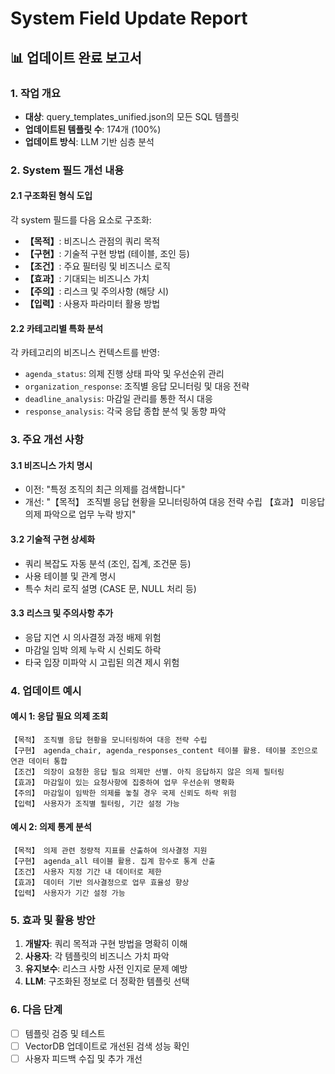 # System Field Update Report

## 📊 업데이트 완료 보고서

### 1. 작업 개요
- **대상**: query_templates_unified.json의 모든 SQL 템플릿
- **업데이트된 템플릿 수**: 174개 (100%)
- **업데이트 방식**: LLM 기반 심층 분석

### 2. System 필드 개선 내용

#### 2.1 구조화된 형식 도입
각 system 필드를 다음 요소로 구조화:
- **【목적】**: 비즈니스 관점의 쿼리 목적
- **【구현】**: 기술적 구현 방법 (테이블, 조인 등)
- **【조건】**: 주요 필터링 및 비즈니스 로직
- **【효과】**: 기대되는 비즈니스 가치
- **【주의】**: 리스크 및 주의사항 (해당 시)
- **【입력】**: 사용자 파라미터 활용 방법

#### 2.2 카테고리별 특화 분석
각 카테고리의 비즈니스 컨텍스트를 반영:
- `agenda_status`: 의제 진행 상태 파악 및 우선순위 관리
- `organization_response`: 조직별 응답 모니터링 및 대응 전략
- `deadline_analysis`: 마감일 관리를 통한 적시 대응
- `response_analysis`: 각국 응답 종합 분석 및 동향 파악

### 3. 주요 개선 사항

#### 3.1 비즈니스 가치 명시
- 이전: "특정 조직의 최근 의제를 검색합니다"
- 개선: "【목적】 조직별 응답 현황을 모니터링하여 대응 전략 수립 【효과】 미응답 의제 파악으로 업무 누락 방지"

#### 3.2 기술적 구현 상세화
- 쿼리 복잡도 자동 분석 (조인, 집계, 조건문 등)
- 사용 테이블 및 관계 명시
- 특수 처리 로직 설명 (CASE 문, NULL 처리 등)

#### 3.3 리스크 및 주의사항 추가
- 응답 지연 시 의사결정 과정 배제 위험
- 마감일 임박 의제 누락 시 신뢰도 하락
- 타국 입장 미파악 시 고립된 의견 제시 위험

### 4. 업데이트 예시

#### 예시 1: 응답 필요 의제 조회
```
【목적】 조직별 응답 현황을 모니터링하여 대응 전략 수립 
【구현】 agenda_chair, agenda_responses_content 테이블 활용. 테이블 조인으로 연관 데이터 통합 
【조건】 의장이 요청한 응답 필요 의제만 선별. 아직 응답하지 않은 의제 필터링 
【효과】 마감일이 있는 요청사항에 집중하여 업무 우선순위 명확화 
【주의】 마감일이 임박한 의제를 놓칠 경우 국제 신뢰도 하락 위험 
【입력】 사용자가 조직별 필터링, 기간 설정 가능
```

#### 예시 2: 의제 통계 분석
```
【목적】 의제 관련 정량적 지표를 산출하여 의사결정 지원 
【구현】 agenda_all 테이블 활용. 집계 함수로 통계 산출 
【조건】 사용자 지정 기간 내 데이터로 제한 
【효과】 데이터 기반 의사결정으로 업무 효율성 향상 
【입력】 사용자가 기간 설정 가능
```

### 5. 효과 및 활용 방안
1. **개발자**: 쿼리 목적과 구현 방법을 명확히 이해
2. **사용자**: 각 템플릿의 비즈니스 가치 파악
3. **유지보수**: 리스크 사항 사전 인지로 문제 예방
4. **LLM**: 구조화된 정보로 더 정확한 템플릿 선택

### 6. 다음 단계
- [ ] 템플릿 검증 및 테스트
- [ ] VectorDB 업데이트로 개선된 검색 성능 확인
- [ ] 사용자 피드백 수집 및 추가 개선